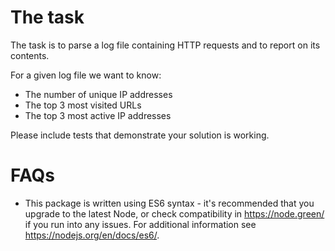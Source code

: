 # The task
The task is to parse a log file containing HTTP requests and to report on its contents.

For a given log file we want to know:
- The number of unique IP addresses
- The top 3 most visited URLs
- The top 3 most active IP addresses

Please include tests that demonstrate your solution is working.

# FAQs
- This package is written using ES6 syntax - it's recommended that you upgrade to the latest Node, or check compatibility in https://node.green/ if you run into any issues. For additional information see https://nodejs.org/en/docs/es6/.